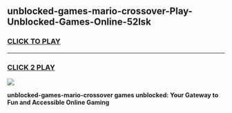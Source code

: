 
## unblocked-games-mario-crossover-Play-Unblocked-Games-Online-52lsk
<h3>
<a href="https://premium76.site?title=unblocked-games-mario-crossover&ref=25A">CLICK TO PLAY</a></h3>
<hr>

<h3>
<a href="https://premium76.site?title=unblocked-games-mario-crossover&ref=25A">CLICK 2 PLAY</a>
  
</h3>

<a href="https://premium76.site?title=unblocked-games-mario-crossover&ref=25A"><img src="https://clearcache.store/games.png"></a>


**unblocked-games-mario-crossover games unblocked: Your Gateway to Fun and Accessible Online Gaming**
